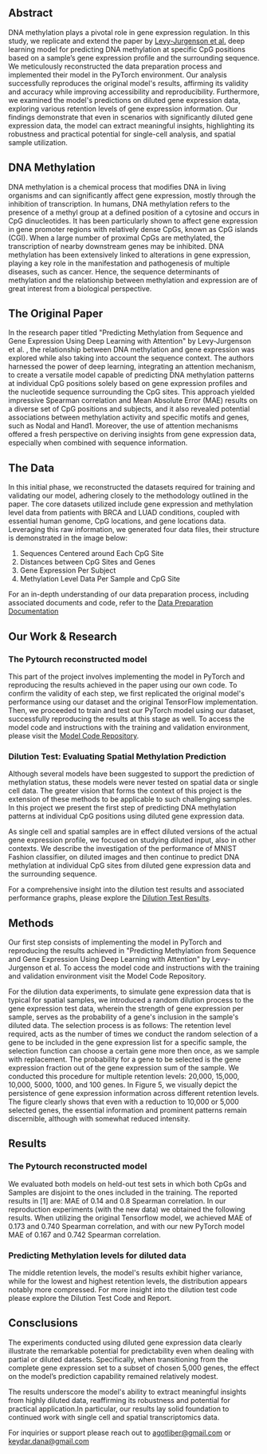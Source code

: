 ## Abstract

DNA methylation plays a pivotal role in gene expression regulation. In this study, we replicate and extend the paper by [Levy-Jurgenson et al.](https://link.springer.com/chapter/10.1007/978-3-030-18174-1_13) deep learning model for predicting DNA methylation at specific CpG positions based on a sample’s gene expression profile and the surrounding sequence. We meticulously reconstructed the data preparation process and implemented their model in the PyTorch environment. Our analysis successfully reproduces the original model's results, affirming its validity and accuracy while improving accessibility and reproducibility. Furthermore, we examined the model's predictions on diluted gene expression data, exploring various retention levels of gene expression information. Our findings demonstrate that even in scenarios with significantly diluted gene expression data, the model can extract meaningful insights, highlighting its robustness and practical potential for single-cell analysis, and spatial sample utilization.

## DNA Methylation

DNA methylation is a chemical process that modifies DNA in living organisms and can significantly affect gene expression, mostly through the inhibition of transcription. In humans, DNA methylation refers to the presence of a methyl group at a defined position of a cytosine and occurs in CpG dinucleotides. It has been particularly shown to affect gene expression in gene promoter regions with relatively dense CpGs, known as CpG islands (CGI). When a large number of proximal CpGs are methylated, the transcription of nearby downstream genes may be inhibited. 
DNA methylation has been extensively linked to alterations in gene expression, playing a key role in the manifestation and pathogenesis of multiple diseases, such as cancer. Hence, the sequence determinants of methylation and the relationship between methylation and expression are of great interest from a biological perspective.

## The Original Paper
In the research paper titled "Predicting Methylation from Sequence and Gene Expression Using Deep Learning with Attention" by Levy-Jurgenson et al. , the relationship between DNA methylation and gene expression was explored while also taking into account the sequence context. The authors harnessed the power of deep learning, integrating an attention mechanism, to create a versatile model capable of predicting DNA methylation patterns at individual CpG positions solely based on gene expression profiles and the nucleotide sequence surrounding the CpG sites. This approach yielded impressive Spearman correlation and Mean Absolute Error (MAE) results on a diverse set of CpG positions and subjects, and it also revealed potential associations between methylation activity and specific motifs and genes, such as Nodal and Hand1. Moreover, the use of attention mechanisms offered a fresh perspective on deriving insights from gene expression data, especially when combined with sequence information.

## The Data
In this initial phase, we reconstructed the datasets required for training and validating our model, adhering closely to the methodology outlined in the paper. The core datasets utilized include gene expression and methylation level data from patients with BRCA and LUAD conditions, coupled with essential human genome, CpG locations, and gene locations data.
Leveraging this raw information, we generated four data files, their structure is demonstrated in the image below: 

1. Sequences Centered around Each CpG Site
2. Distances between CpG Sites and Genes
3. Gene Expression Per Subject
4. Methylation Level Data Per Sample and CpG Site

For an in-depth understanding of our data preparation process, including associated documents and code, refer to the  [Data Preparation Documentation](https://github.com/YakhiniGroup/Spatial_DNA_Methylation_AD/blob/5d06821a9bbe25b9780be3cef9ba480a5991fd5a/docs/CH3%20Data%20Preparation%20Documentation.pdf)

## Our Work & Research

### The Pytourch reconstructed model

This part of the project involves implementing the model in PyTorch and reproducing the results achieved in the paper using our own code. 
To confirm the validity of each step, we first replicated the original model's performance using our dataset and the original TensorFlow implementation.
Then, we proceeded to train and test our PyTorch model using our dataset, successfully reproducing the results at this stage as well.
To access the model code and instructions with the training and validation environment, please visit the [Model Code Repository](https://github.com/YakhiniGroup/Spatial_DNA_Methylation_AD/tree/5d06821a9bbe25b9780be3cef9ba480a5991fd5a/src).

### Dilution Test: Evaluating Spatial Methylation Prediction

Although several models have been suggested to support the prediction of methylation status, these models were never tested on spatial data or single cell data. The greater vision that forms the context of this project is the extension of these methods to be applicable to such challenging samples. In this project we present the first step of predicting DNA methylation patterns at individual CpG positions using diluted gene expression data. 

As single cell and spatial samples are in effect diluted versions of the actual gene expression profile, we focused on studying diluted input, also in other contexts. We describe the investigation of the performance of MNIST Fashion classifier, on diluted images and then continue to predict DNA methylation at individual CpG sites from diluted gene expression data and the surrounding sequence.

For a comprehensive insight into the dilution test results and associated performance graphs, please explore the [Dilution Test Results](https://github.com/YakhiniGroup/Spatial_DNA_Methylation_AD/blob/5d06821a9bbe25b9780be3cef9ba480a5991fd5a/docs/Predicting%20DNA%20Methylation%20at%20individual%20CpG%20sites%20from%20diluted%20gene%20expression%20data%20and%20site%20context.pdf).

## Methods

Our first step consists of implementing the model in PyTorch and reproducing the results achieved in "Predicting Methylation from Sequence and Gene Expression Using Deep Learning with Attention" by Levy-Jurgenson et al. To access the model code and instructions with the training and validation environment visit the Model Code Repository.

For the dilution data experiments, to simulate gene expression data that is typical for spatial samples, we introduced a random dilution process to the gene expression test data, wherein the strength of gene expression per sample, serves as the probability of a gene's inclusion in the sample's diluted data. The selection process is as follows: The retention level required, acts as the number of times we conduct the random selection of a gene to be included in the gene expression list for a specific sample, the selection function can choose a certain gene more then once, as we sample with replacement. The probability for a gene to be selected is the gene expression fraction out of the gene expression sum of the sample. We conducted this procedure for multiple retention levels: 20,000, 15,000, 10,000, 5000, 1000, and 100 genes. In Figure 5, we visually depict the persistence of gene expression information across different retention levels. The figure clearly shows that even with a reduction to 10,000 or 5,000 selected genes, the essential information and prominent patterns remain discernible, although with somewhat reduced intensity. 

## Results

### The Pytourch reconstructed model

We evaluated both models on held-out test sets in which both CpGs and Samples are disjoint to the ones included in the training. The reported results in [1] are: MAE of 0.14 and 0.8 Spearman correlation. In our reproduction experiments (with the new data) we obtained the following results. When utilizing the original Tensorflow model, we achieved MAE of 0.173 and 0.740 Spearman correlation, and with our new PyTorch model MAE of 0.167 and 0.742 Spearman correlation.

### Predicting Methylation levels for diluted data

The middle retention levels, the model's results exhibit higher variance, while for the lowest and highest retention levels, the distribution appears notably more compressed. For more insight into the dilution test code please explore the Dilution Test Code and Report. 

## Consclusions
The experiments conducted using diluted gene expression data clearly illustrate the remarkable potential for predictability even when dealing with partial or diluted datasets. Specifically, when transitioning from the complete gene expression set to a subset of chosen 5,000 genes, the effect on the model’s prediction capability remained relatively modest.

The results underscore the model's ability to extract meaningful insights from highly diluted data, reaffirming its robustness and potential for practical application.In particular, our results lay solid foundation to continued work with single cell and spatial transcriptomics data.


For inquiries or support please reach out to agotliber@gmail.com or keydar.dana@gmail.com
